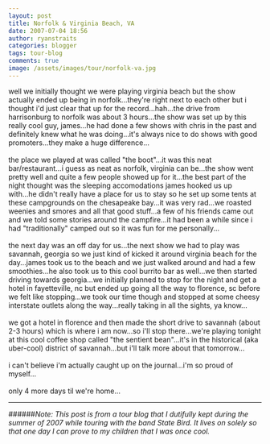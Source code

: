 ```yaml
---
layout: post
title: Norfolk & Virginia Beach, VA
date: 2007-07-04 18:56
author: ryanstraits
categories: blogger
tags: tour-blog
comments: true
image: /assets/images/tour/norfolk-va.jpg
---
```

well we initially thought we were playing virginia beach but the show actually ended up being in norfolk...they're right next to each other but i thought i'd just clear that up for the record...hah...the drive from  harrisonburg to norfolk was about 3 hours...the show was set up by this really cool guy, james...he had done a few shows with chris in the past and definitely knew what he was doing...it's always nice to do shows with good promoters...they make a huge difference...<br /><br />the place we played at was called "the boot"...it was this neat bar/restaurant...i guess as neat as norfolk, virginia can be...the show went pretty well and quite a few people showed up for it...the best part of the night thought was the sleeping accomodations james hooked us up with...he didn't really have a place for us to stay so he set up some tents at these campgrounds on the chesapeake bay...it was very rad...we roasted weenies and smores and all that good stuff...a few of his friends came out and we told some stories around the campfire...it had been a while since i had "traditionally" camped out so it was fun for me personally...<br /><br />the next day was an off day for us...the next show we had to play was savannah, georgia so we just kind of kicked it around virginia beach for the day...james took us to the beach and we just walked around and had a few smoothies...he also took us to this cool burrito bar as well...we then started driving towards georgia...we initially planned to stop for the night and get a hotel in fayetteville, nc but ended up going all the way to florence, sc before we felt like stopping...we took our time though and stopped at some cheesy interstate outlets along the way...really taking in all the sights, ya know...<br /><br />we got a hotel in florence and then made the short drive to savannah (about 2-3 hours) which is where i am now...so i'll stop there...we're playing tonight at this cool coffee shop called "the sentient bean"...it's in the historical (aka uber-cool) district of savannah...but i'll talk more about that tomorrow...<br /><br />i can't believe i'm actually caught up on the journal...i'm so proud of myself...<br /><br />only 4 more days til we're home...

---

######*Note: This post is from a tour blog that I dutifully kept during the summer of 2007 while touring with the band State Bird. It lives on solely so that one day I can prove to my children that I was once cool.*
